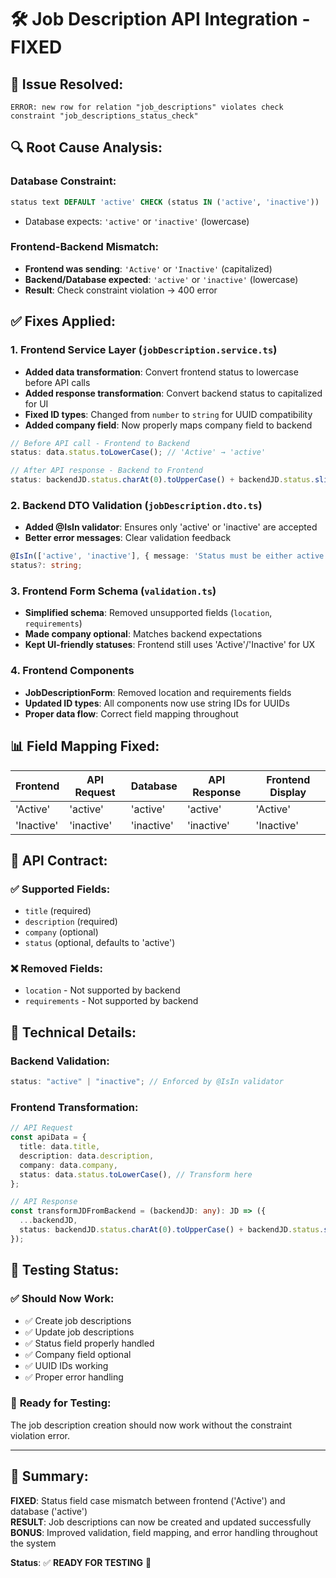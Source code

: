 # 🛠️ Job Description API Integration - FIXED

## 🚨 **Issue Resolved:**

```
ERROR: new row for relation "job_descriptions" violates check constraint "job_descriptions_status_check"
```

## 🔍 **Root Cause Analysis:**

### Database Constraint:

```sql
status text DEFAULT 'active' CHECK (status IN ('active', 'inactive'))
```

- Database expects: `'active'` or `'inactive'` (lowercase)

### Frontend-Backend Mismatch:

- **Frontend was sending**: `'Active'` or `'Inactive'` (capitalized)
- **Backend/Database expected**: `'active'` or `'inactive'` (lowercase)
- **Result**: Check constraint violation → 400 error

## ✅ **Fixes Applied:**

### 1. **Frontend Service Layer** (`jobDescription.service.ts`)

- **Added data transformation**: Convert frontend status to lowercase before API calls
- **Added response transformation**: Convert backend status to capitalized for UI
- **Fixed ID types**: Changed from `number` to `string` for UUID compatibility
- **Added company field**: Now properly maps company field to backend

```typescript
// Before API call - Frontend to Backend
status: data.status.toLowerCase(); // 'Active' → 'active'

// After API response - Backend to Frontend
status: backendJD.status.charAt(0).toUpperCase() + backendJD.status.slice(1); // 'active' → 'Active'
```

### 2. **Backend DTO Validation** (`jobDescription.dto.ts`)

- **Added @IsIn validator**: Ensures only 'active' or 'inactive' are accepted
- **Better error messages**: Clear validation feedback

```typescript
@IsIn(['active', 'inactive'], { message: 'Status must be either active or inactive' })
status?: string;
```

### 3. **Frontend Form Schema** (`validation.ts`)

- **Simplified schema**: Removed unsupported fields (`location`, `requirements`)
- **Made company optional**: Matches backend expectations
- **Kept UI-friendly statuses**: Frontend still uses 'Active'/'Inactive' for UX

### 4. **Frontend Components**

- **JobDescriptionForm**: Removed location and requirements fields
- **Updated ID types**: All components now use string IDs for UUIDs
- **Proper data flow**: Correct field mapping throughout

## 📊 **Field Mapping Fixed:**

| Frontend   | API Request | Database   | API Response | Frontend Display |
| ---------- | ----------- | ---------- | ------------ | ---------------- |
| 'Active'   | 'active'    | 'active'   | 'active'     | 'Active'         |
| 'Inactive' | 'inactive'  | 'inactive' | 'inactive'   | 'Inactive'       |

## 🎯 **API Contract:**

### ✅ **Supported Fields:**

- `title` (required)
- `description` (required)
- `company` (optional)
- `status` (optional, defaults to 'active')

### ❌ **Removed Fields:**

- `location` - Not supported by backend
- `requirements` - Not supported by backend

## 🔧 **Technical Details:**

### Backend Validation:

```typescript
status: "active" | "inactive"; // Enforced by @IsIn validator
```

### Frontend Transformation:

```typescript
// API Request
const apiData = {
  title: data.title,
  description: data.description,
  company: data.company,
  status: data.status.toLowerCase(), // Transform here
};

// API Response
const transformJDFromBackend = (backendJD: any): JD => ({
  ...backendJD,
  status: backendJD.status.charAt(0).toUpperCase() + backendJD.status.slice(1), // Transform back
});
```

## 🧪 **Testing Status:**

### ✅ **Should Now Work:**

- ✅ Create job descriptions
- ✅ Update job descriptions
- ✅ Status field properly handled
- ✅ Company field optional
- ✅ UUID IDs working
- ✅ Proper error handling

### 🎯 **Ready for Testing:**

The job description creation should now work without the constraint violation error.

---

## 📝 **Summary:**

**FIXED**: Status field case mismatch between frontend ('Active') and database ('active')  
**RESULT**: Job descriptions can now be created and updated successfully  
**BONUS**: Improved validation, field mapping, and error handling throughout the system

**Status**: ✅ **READY FOR TESTING** 🚀
